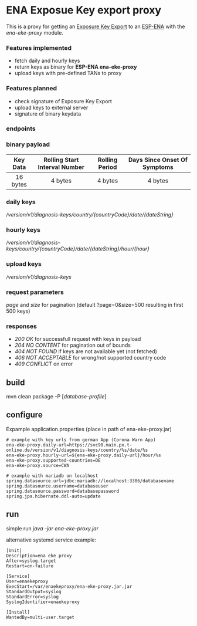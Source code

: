 # ENA Exposue Key export proxy

This is a proxy for getting an [Exposure Key Export](https://developers.google.com/android/exposure-notifications/exposure-key-file-format) to an [ESP-ENA](https://github.com/Lurkars/esp-ena) with the *ena-eke-proxy* module. 

### Features implemented

* fetch daily and hourly keys
* return keys as binary for **ESP-ENA ena-eke-proxy**
* upload keys with pre-defined TANs to proxy

### Features planned

* check signature of Exposure Key Export
* upload keys to external server
* signature of binary keydata

### endpoints

### binary payload

| Key Data | Rolling Start Interval Number | Rolling Period | Days Since Onset Of Symptoms |
| :------: | :---------------------------: | :------------: | :--------------------------: |
| 16 bytes |            4 bytes            |    4 bytes     |           4 bytes            |

### daily keys
*/version/v1/diagnosis-keys/country/{countryCode}/date/{dateString}* 
### hourly keys
*/version/v1/diagnosis-keys/country/{countryCode}/date/{dateString}/hour/{hour}* 
### upload keys
*/version/v1/diagnosis-keys* 

### request parameters
*page* and *size* for pagination (default ?page=0&size=500 resulting in first 500 keys)

### responses
* *200 OK* for successfull request with keys in payload
* *204 NO CONTENT* for pagination out of bounds
* *404 NOT FOUND* if keys are not available yet (not fetched)
* *406 NOT ACCEPTABLE* for wrong/not supported country code
* *409 CONFLICT* on error 

## build

mvn clean package -P [*database-profile*]

## configure

Expample application.properties (place in path of ena-eke-proxy.jar)

```
# example with key urls from german App (Corona Warn App)
ena-eke-proxy.daily-url=https://svc90.main.px.t-online.de/version/v1/diagnosis-keys/country/%s/date/%s
ena-eke-proxy.hourly-url=${ena-eke-proxy.daily-url}/hour/%s
ena-eke-proxy.supported-countries=DE
ena-eke-proxy.source=CWA

# example with mariadb on localhost
spring.datasource.url=jdbc:mariadb://localhost:3306/databasename
spring.datasource.username=databaseuser
spring.datasource.password=databasepassword
spring.jpa.hibernate.ddl-auto=update
```

## run

simple run *java -jar ena-eke-proxy.jar*

alternative systemd service example:

```
[Unit]
Description=ena eke proxy
After=syslog.target
Restart=on-failure

[Service]
User=enaekeproxy
ExecStart=/var/enaekeproxy/ena-eke-proxy.jar.jar
StandardOutput=syslog
StandardError=syslog
SyslogIdentifier=enaekeproxy

[Install]
WantedBy=multi-user.target
```